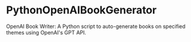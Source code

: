# PythonOpenAIBookGenerator
OpenAI Book Writer: A Python script to auto-generate books on specified themes using OpenAI's GPT API.
